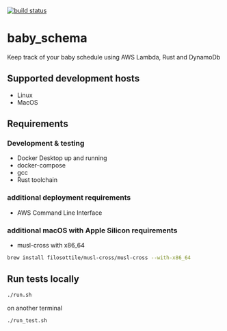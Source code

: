 [![build status](https://github.com/JaderDias/baby_schema/workflows/Rust/badge.svg)](https://github.com/JaderDias/baby_schema/actions?query=workflow%3ARust)
# baby_schema
Keep track of your baby schedule using AWS Lambda, Rust and DynamoDb

## Supported development hosts

* Linux
* MacOS

## Requirements

### Development & testing

* Docker Desktop up and running
* docker-compose
* gcc
* Rust toolchain

### additional deployment requirements

* AWS Command Line Interface

### additional macOS with Apple Silicon requirements

* musl-cross with x86_64
```bash
brew install filosottile/musl-cross/musl-cross --with-x86_64
```

## Run tests locally

```bash
./run.sh
```

on another terminal

```bash
./run_test.sh
```
